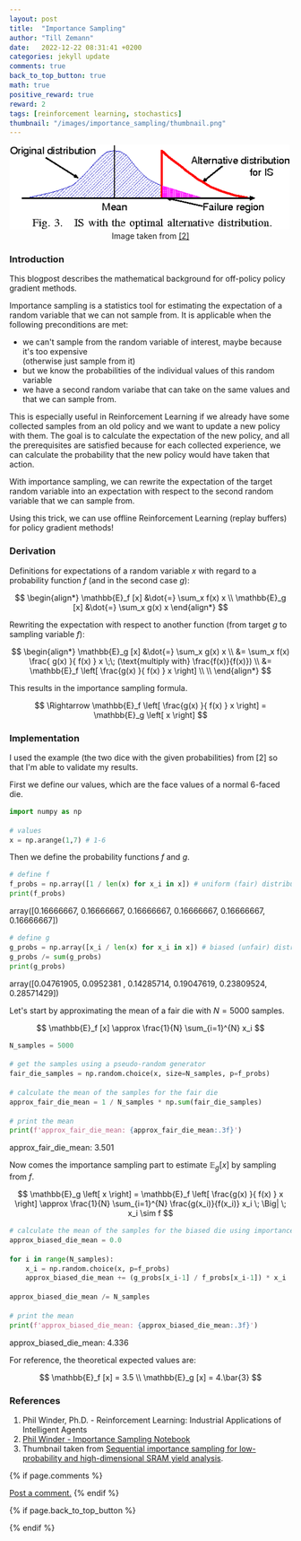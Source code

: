 ```yaml
---
layout: post
title:  "Importance Sampling"
author: "Till Zemann"
date:   2022-12-22 08:31:41 +0200
categories: jekyll update
comments: true
back_to_top_button: true
math: true
positive_reward: true
reward: 2
tags: [reinforcement learning, stochastics]
thumbnail: "/images/importance_sampling/thumbnail.png"
---
```



<div class="img-block" style="width: 500px;">
    <img src="/images/importance_sampling/thumbnail.png"/>
</div>
<center>Image taken from <a href="https://www.semanticscholar.org/paper/Sequential-importance-sampling-for-low-probability-Katayama-Hagiwara/7e8ad118a0c1de96d29147aa58518a2ca161c48e">[2]</a></center>


<!-- <em style="float:right">First draft: 2022-10-22</em><br> -->

<!--
### Contents
* TOC
{:toc}
-->

### Introduction

This blogpost describes the mathematical background for off-policy policy gradient methods.

Importance sampling is a statistics tool for estimating the expectation of a random variable that we can not sample from. It is applicable when the following preconditions are met:

- we can't sample from the random variable of interest, maybe because it's too expensive <br> (otherwise just sample from it)
- but we know the probabilities of the individual values of this random variable
- we have a second random variabe that can take on the same values and that we can sample from.

This is especially useful in Reinforcement Learning if we already have some collected samples from an old policy and we want to update a new policy with them. The goal is to calculate the expectation of the new policy, and all the prerequisites are satisfied because for each collected experience, we can calculate the probability that the new policy would have taken that action.

With importance sampling, we can rewrite the expectation of the target random variable into an expectation with respect to the second random variable that we can sample from.

Using this trick, we can use offline Reinforcement Learning (replay buffers) for policy gradient methods!


### Derivation

Definitions for expectations of a random variable $x$ with regard to a probability function $f$ (and in the second case $g$):

$$
\begin{align*}
\mathbb{E}_f [x]    &\dot{=} \sum_x f(x) x \\
\mathbb{E}_g [x]    &\dot{=} \sum_x g(x) x
\end{align*}
$$


Rewriting the expectation with respect to another function (from target $g$ to sampling variable $f$):

$$
\begin{align*}
\mathbb{E}_g [x]    &\dot{=} \sum_x g(x) x \\
                    &= \sum_x f(x) \frac{ g(x) }{ f(x) } x          \;\; (\text{multiply with} \frac{f(x)}{f(x)}) \\
                    &= \mathbb{E}_f \left[ \frac{g(x) }{ f(x) } x \right] \\ \\
\end{align*}
$$

This results in the importance sampling formula.

$$
\Rightarrow \mathbb{E}_f \left[ \frac{g(x) }{ f(x) } x \right] = \mathbb{E}_g \left[ x \right]
$$

<!--
Now that we have rewritten the expectation with respect to $f$ (_the behavior/ sampling policy_), we can just estimate this expectation using $N$ samples:

$$
\mathbb{E}_f \left[ \frac{g(x) }{ f(x) } x \right] \approx \frac{1}{N} \sum_{i=1}^{N} x_i
$$
-->

<p class="vspace"></p>


### Implementation

I used the example (the two dice with the given probabilities) from [2] so that I'm able to validate my results.

First we define our values, which are the face values of a normal 6-faced die.

```py
import numpy as np

# values
x = np.arange(1,7) # 1-6
```

Then we define the probability functions $f$ and $g$.

```py
# define f
f_probs = np.array([1 / len(x) for x_i in x]) # uniform (fair) distribution
print(f_probs)
```

<div class="output">
array([0.16666667, 0.16666667, 0.16666667, 0.16666667, 0.16666667,
       0.16666667])
</div>

```py
# define g
g_probs = np.array([x_i / len(x) for x_i in x]) # biased (unfair) distribution
g_probs /= sum(g_probs)
print(g_probs)
```

<div class="output">
array([0.04761905, 0.0952381 , 0.14285714, 0.19047619, 0.23809524,
       0.28571429])
</div>

Let's start by approximating the mean of a fair die with $N=5000$ samples.

$$
\mathbb{E}_f [x] \approx \frac{1}{N} \sum_{i=1}^{N} x_i
$$

```py
N_samples = 5000

# get the samples using a pseudo-random generator
fair_die_samples = np.random.choice(x, size=N_samples, p=f_probs)

# calculate the mean of the samples for the fair die
approx_fair_die_mean = 1 / N_samples * np.sum(fair_die_samples)

# print the mean
print(f'approx_fair_die_mean: {approx_fair_die_mean:.3f}')
```

<div class="output">
approx_fair_die_mean: 3.501
</div>

Now comes the importance sampling part to estimate $\mathbb{E}_g[x]$ by sampling from $f$.

$$
\mathbb{E}_g \left[ x \right] = \mathbb{E}_f \left[ \frac{g(x) }{ f(x) } x \right] \approx \frac{1}{N} \sum_{i=1}^{N} \frac{g(x_i)}{f(x_i)} x_i \; \Big| \; x_i \sim f
$$

```py
# calculate the mean of the samples for the biased die using importance sampling
approx_biased_die_mean = 0.0

for i in range(N_samples):
    x_i = np.random.choice(x, p=f_probs)
    approx_biased_die_mean += (g_probs[x_i-1] / f_probs[x_i-1]) * x_i
    
approx_biased_die_mean /= N_samples

# print the mean
print(f'approx_biased_die_mean: {approx_biased_die_mean:.3f}')
```

<div class="output">
approx_biased_die_mean: 4.336
</div>


For reference, the theoretical expected values are:

$$
\mathbb{E}_f [x] = 3.5 \\
\mathbb{E}_g [x] = 4.\bar{3}
$$

<p class="vspace"></p>


<!-- In-Text Citing -->
<!-- 
You can...
- use bullet points
1. use
2. ordered
3. lists


-- Math --
$\hat{s} = \frac{1}{n-1} \sum_{i=1}^{n} (x_i - \mu)^2$ 

-- Images --
<div class="img-block" style="width: 800px;">
    <img src="/images/lofi_art.png"/>
    <span><strong>Fig 1.1.</strong> Agent and Environment interactions</span>
</div>

-- Links --
[(k-fold) Cross-Validation](https://scikit-learn.org/stable/modules/cross_validation.html)

{% highlight python %}
@jit
def f(x)
    print("hi")
# does cool stuff
{% endhighlight %}

-- Highlights --
AAABC `ASDF` __some bold text__

-- Colors --
The <strong style="color: #1E72E7">joint distribution</strong> of $X$ and $Y$ is written as $P(X, Y)$.
The <strong style="color: #ED412D">marginal distribution</strong> on the other hand can be written out as a table.
-->

<!-- uncomment, when i understand more of the algorithms presented (missing DDPG, SAC, TD3, TRPO, PPO, Dyna-Q)
### Rl-Algorithms-Taxonomy in a Venn-Diagram

<div class="img-block" style="width: 700px;">
    <img src="/images/actor-critic/venn-diagram-rl-algos-detailed.png"/>
</div>

-->

### References

1. Phil Winder, Ph.D. - Reinforcement Learning: Industrial Applications of Intelligent Agents
2. [Phil Winder - Importance Sampling Notebook][phil-winder-notebook]
3. Thumbnail taken from [Sequential importance sampling for low-probability and high-dimensional SRAM yield analysis][thumbnail].

<!-- Ressources -->
[thumbnail]: https://www.semanticscholar.org/paper/Sequential-importance-sampling-for-low-probability-Katayama-Hagiwara/7e8ad118a0c1de96d29147aa58518a2ca161c48e
[phil-winder-notebook]: https://rl-book.com/learn/statistics/importance_sampling/

<!-- Optional Comment Section-->
{% if page.comments %}
<p class="vspace"></p>
<a class="commentlink" role="button" href="/comments/">Post a comment.</a> <!-- role="button"  -->
{% endif %}

<!-- Optional Back to Top Button -->
{% if page.back_to_top_button %}
<script src="https://unpkg.com/vanilla-back-to-top@7.2.1/dist/vanilla-back-to-top.min.js"></script>
<script>addBackToTop({
  diameter: 40,
  backgroundColor: 'rgb(255, 255, 255, 0.7)', /* 30,144,255, 0.7 */
  textColor: '#4a4946'
})</script>
{% endif %}